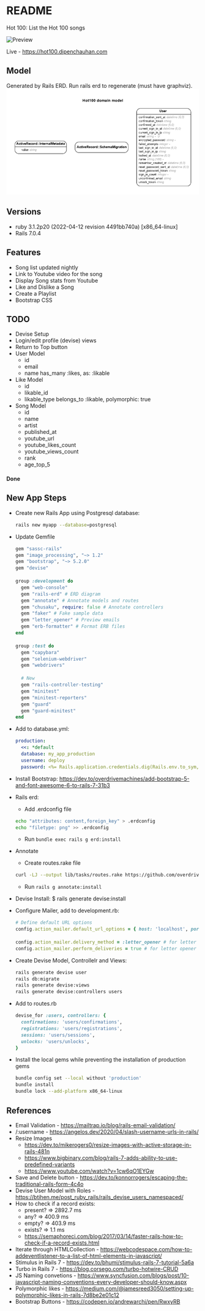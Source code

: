 # README

Hot 100: List the Hot 100 songs

![Preview](preview.png)

Live - https://hot100.dipenchauhan.com

## Model

Generated by Rails ERD. Run rails erd to regenerate (must have graphviz).
![ERD Diagram](erd.png)

## Versions

- ruby 3.1.2p20 (2022-04-12 revision 4491bb740a) [x86_64-linux]
- Rails 7.0.4

## Features

- Song list updated nightly
- Link to Youtube video for the song
- Display Song stats from Youtube
- Like and Dislike a Song
- Create a Playlist
- Bootstrap CSS

## TODO

- Devise Setup
- Login/edit profile (devise) views
- Return to Top button
- User Model
  - id
  - email
  - name
    has_many :likes, as: :likable
- Like Model
  - id
  - likable_id
  - likable_type
    belongs_to :likable, polymorphic: true
- Song Model
  - id
  - name
  - artist
  - published_at
  - youtube_url
  - youtube_likes_count
  - youtube_views_count
  - rank
  - age_top_5

#### Done

## New App Steps

- Create new Rails App using Postgresql database:
  ```sh
  rails new myapp --database=postgresql
  ```
- Update Gemfile

  ```rb
  gem "sassc-rails"
  gem "image_processing", "~> 1.2"
  gem "bootstrap", "~> 5.2.0"
  gem "devise"

  group :development do
    gem "web-console"
    gem "rails-erd" # ERD diagram
    gem "annotate" # Annotate models and routes
    gem "chusaku", require: false # Annotate controllers
    gem "faker" # Fake sample data
    gem "letter_opener" # Preview emails
    gem "erb-formatter" # Format ERB files
  end

  group :test do
    gem "capybara"
    gem "selenium-webdriver"
    gem "webdrivers"

    # New
    gem "rails-controller-testing"
    gem "minitest"
    gem "minitest-reporters"
    gem "guard"
    gem "guard-minitest"
  end
  ```

- Add to database.yml:
  ```yml
  production:
    <<: *default
    database: my_app_production
    username: deploy
    password: <%= Rails.application.credentials.dig(Rails.env.to_sym, :pg_password) %>
  ```
- Install Bootstrap: https://dev.to/overdrivemachines/add-bootstrap-5-and-font-awesome-6-to-rails-7-31b3
- Rails erd:
  - Add .erdconfig file
  ```sh
  echo "attributes: content,foreign_key" > .erdconfig
  echo "filetype: png" >> .erdconfig
  ```
  - Run `bundle exec rails g erd:install`
- Annotate
  - Create routes.rake file
  ```sh
  curl -LJ --output lib/tasks/routes.rake https://github.com/overdrivemachines/dipen_chauhan/raw/master/lib/tasks/routes.rake
  ```
  - Run `rails g annotate:install`
- Devise Install:
  $ rails generate devise:install
- Configure Mailer, add to development.rb:

  ```rb
  # Define default URL options
  config.action_mailer.default_url_options = { host: 'localhost', port: 3000 }

  config.action_mailer.delivery_method = :letter_opener # for letter opener
  config.action_mailer.perform_deliveries = true # for letter opener
  ```

- Create Devise Model, Controllelr and Views:
  ```sh
  rails generate devise user
  rails db:migrate
  rails generate devise:views
  rails generate devise:controllers users
  ```
- Add to routes.rb
  ```rb
  devise_for :users, controllers: {
    confirmations: 'users/confirmations',
    registrations: 'users/registrations',
    sessions: 'users/sessions',
    unlocks: 'users/unlocks',
  }
  ```
- Install the local gems while preventing the installation of production gems
  ```sh
  bundle config set --local without 'production'
  bundle install
  bundle lock --add-platform x86_64-linux
  ```

## References

- Email Validation - https://mailtrap.io/blog/rails-email-validation/
- /:username - https://angelos.dev/2020/04/slash-username-urls-in-rails/
- Resize Images
  - https://dev.to/mikerogers0/resize-images-with-active-storage-in-rails-481n
  - https://www.bigbinary.com/blog/rails-7-adds-ability-to-use-predefined-variants
  - https://www.youtube.com/watch?v=1cw6qO1EYGw
- Save and Delete button - https://dev.to/konnorrogers/escaping-the-traditional-rails-form-4c4o
- Devise User Model with Roles - https://btihen.me/post_ruby_rails/rails_devise_users_namespaced/
- How to check if a record exists:
  - present? => 2892.7 ms
  - any? => 400.9 ms
  - empty? => 403.9 ms
  - exists? => 1.1 ms
  - https://semaphoreci.com/blog/2017/03/14/faster-rails-how-to-check-if-a-record-exists.html
- Iterate through HTMLCollection - https://webcodespace.com/how-to-addeventlistener-to-a-list-of-html-elements-in-javascript/
- Stimulus in Rails 7 - https://dev.to/bhumi/stimulus-rails-7-tutorial-5a6a
- Turbo in Rails 7 - https://blog.corsego.com/turbo-hotwire-CRUD
- JS Naming convetions - https://www.syncfusion.com/blogs/post/10-javascript-naming-conventions-every-developer-should-know.aspx
- Polymorphic likes - https://medium.com/@jamesreed3050/setting-up-polymorphic-likes-in-rails-7d8be2e01c12
- Bootstrap Buttons - https://codepen.io/andrewarchi/pen/RwxyRB
